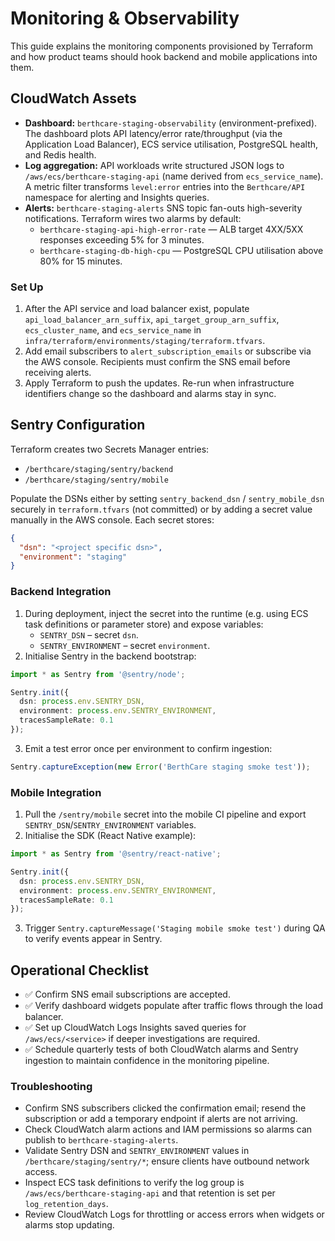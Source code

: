 # Monitoring & Observability

This guide explains the monitoring components provisioned by Terraform and how product teams should hook backend and mobile applications into them.

## CloudWatch Assets

- **Dashboard:** `berthcare-staging-observability` (environment-prefixed). The dashboard plots API latency/error rate/throughput (via the Application Load Balancer), ECS service utilisation, PostgreSQL health, and Redis health.
- **Log aggregation:** API workloads write structured JSON logs to `/aws/ecs/berthcare-staging-api` (name derived from `ecs_service_name`). A metric filter transforms `level:error` entries into the `Berthcare/API` namespace for alerting and Insights queries.
- **Alerts:** `berthcare-staging-alerts` SNS topic fan-outs high-severity notifications. Terraform wires two alarms by default:
  - `berthcare-staging-api-high-error-rate` — ALB target 4XX/5XX responses exceeding 5% for 3 minutes.
  - `berthcare-staging-db-high-cpu` — PostgreSQL CPU utilisation above 80% for 15 minutes.

### Set Up

1. After the API service and load balancer exist, populate `api_load_balancer_arn_suffix`, `api_target_group_arn_suffix`, `ecs_cluster_name`, and `ecs_service_name` in `infra/terraform/environments/staging/terraform.tfvars`.
2. Add email subscribers to `alert_subscription_emails` or subscribe via the AWS console. Recipients must confirm the SNS email before receiving alerts.
3. Apply Terraform to push the updates. Re-run when infrastructure identifiers change so the dashboard and alarms stay in sync.

## Sentry Configuration

Terraform creates two Secrets Manager entries:

- `/berthcare/staging/sentry/backend`
- `/berthcare/staging/sentry/mobile`

Populate the DSNs either by setting `sentry_backend_dsn` / `sentry_mobile_dsn` securely in `terraform.tfvars` (not committed) or by adding a secret value manually in the AWS console. Each secret stores:

```json
{
  "dsn": "<project specific dsn>",
  "environment": "staging"
}
```

### Backend Integration

1. During deployment, inject the secret into the runtime (e.g. using ECS task definitions or parameter store) and expose variables:
   - `SENTRY_DSN` – secret `dsn`.
   - `SENTRY_ENVIRONMENT` – secret `environment`.
2. Initialise Sentry in the backend bootstrap:

```ts
import * as Sentry from '@sentry/node';

Sentry.init({
  dsn: process.env.SENTRY_DSN,
  environment: process.env.SENTRY_ENVIRONMENT,
  tracesSampleRate: 0.1
});
```

3. Emit a test error once per environment to confirm ingestion:

```ts
Sentry.captureException(new Error('BerthCare staging smoke test'));
```

### Mobile Integration

1. Pull the `/sentry/mobile` secret into the mobile CI pipeline and export `SENTRY_DSN`/`SENTRY_ENVIRONMENT` variables.
2. Initialise the SDK (React Native example):

```ts
import * as Sentry from '@sentry/react-native';

Sentry.init({
  dsn: process.env.SENTRY_DSN,
  environment: process.env.SENTRY_ENVIRONMENT,
  tracesSampleRate: 0.1
});
```

3. Trigger `Sentry.captureMessage('Staging mobile smoke test')` during QA to verify events appear in Sentry.

## Operational Checklist

- ✅ Confirm SNS email subscriptions are accepted.
- ✅ Verify dashboard widgets populate after traffic flows through the load balancer.
- ✅ Set up CloudWatch Logs Insights saved queries for `/aws/ecs/<service>` if deeper investigations are required.
- ✅ Schedule quarterly tests of both CloudWatch alarms and Sentry ingestion to maintain confidence in the monitoring pipeline.

### Troubleshooting

- Confirm SNS subscribers clicked the confirmation email; resend the subscription or add a temporary endpoint if alerts are not arriving.
- Check CloudWatch alarm actions and IAM permissions so alarms can publish to `berthcare-staging-alerts`.
- Validate Sentry DSN and `SENTRY_ENVIRONMENT` values in `/berthcare/staging/sentry/*`; ensure clients have outbound network access.
- Inspect ECS task definitions to verify the log group is `/aws/ecs/berthcare-staging-api` and that retention is set per `log_retention_days`.
- Review CloudWatch Logs for throttling or access errors when widgets or alarms stop updating.
